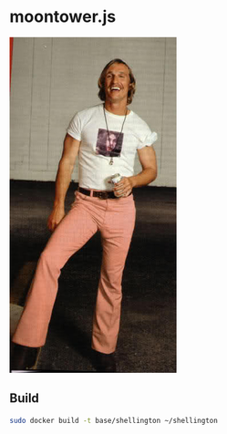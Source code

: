 # moontower.js


<img src="moontower.jpg">


## Build

```bash
sudo docker build -t base/shellington ~/shellington
```
